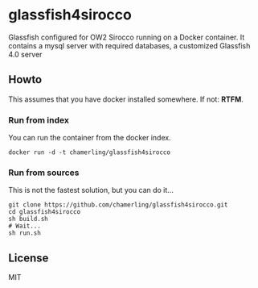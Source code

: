 # glassfish4sirocco

Glassfish configured for OW2 Sirocco running on a Docker container.
It contains a mysql server with required databases, a customized Glassfish 4.0 server

## Howto

This assumes that you have docker installed somewhere. If not: **RTFM**.

### Run from index

You can run the container from the docker index. 

    docker run -d -t chamerling/glassfish4sirocco

### Run from sources

This is not the fastest solution, but you can do it...

    git clone https://github.com/chamerling/glassfish4sirocco.git
    cd glassfish4sirocco
    sh build.sh
    # Wait...
    sh run.sh

## License

MIT
